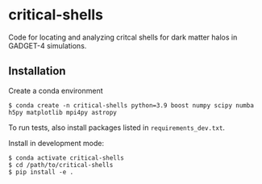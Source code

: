 # critical-shells

Code for locating and analyzing critcal shells for dark matter halos in GADGET-4 simulations.

## Installation
Create a conda environment
```
$ conda create -n critical-shells python=3.9 boost numpy scipy numba h5py matplotlib mpi4py astropy
```

To run tests, also install packages listed in `requirements_dev.txt`.

Install in development mode:
```
$ conda activate critical-shells
$ cd /path/to/critical-shells
$ pip install -e .
```
